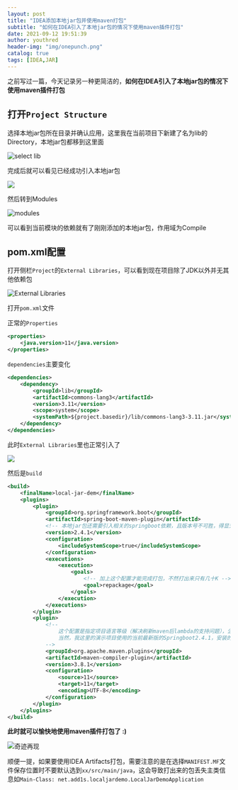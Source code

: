 ```yaml
---
layout: post
title: "IDEA添加本地jar包并使用maven打包"
subtitle: "如何在IDEA引入了本地jar包的情况下使用maven插件打包"
date: 2021-09-12 19:51:39
author: youthred
header-img: "img/onepunch.png"
catalog: true
tags: [IDEA,JAR]
---
```


之前写过一篇，今天记录另一种更简洁的，**如何在IDEA引入了本地jar包的情况下使用maven插件打包**

## 打开`Project Structure`

选择本地jar包所在目录并确认应用，这里我在当前项目下新建了名为lib的Directory，本地jar包都移到这里面

![select lib](/img/for-post/005Ii7rngy1gocuhg184bj30sw0noaaz.jpg)

完成后就可以看见已经成功引入本地jar包

![](/img/for-post/005Ii7rngy1gocuhznvibj30sw0nomxl.jpg)

然后转到Modules

![modules](/img/for-post/005Ii7rngy1goculwhb6oj30sw0not9e.jpg)

可以看到当前模块的依赖就有了刚刚添加的本地jar包，作用域为Compile

## pom.xml配置

打开侧栏`Project`的`External Libraries`，可以看到现在项目除了JDK以外并无其他依赖包

![`External Libraries`](/img/for-post/005Ii7rngy1gocurl0fbfj30e9099aa4.jpg)

打开`pom.xml`文件

正常的`Properties`

``` xml
<properties>
    <java.version>11</java.version>
</properties>
```

`dependencies`主要变化

```xml
<dependencies>
    <dependency>
        <groupId>lib</groupId>
        <artifactId>commons-lang3</artifactId>
        <version>3.11</version>
        <scope>system</scope>
        <systemPath>${project.basedir}/lib/commons-lang3-3.11.jar</systemPath>
    </dependency>
</dependencies>
```

此时`External Libraries`里也正常引入了

![](/img/for-post/005Ii7rngy1gocvej3sytj30ea0bkaa8.jpg)

然后是`build`

```xml
<build>
    <finalName>local-jar-dem</finalName>
    <plugins>
        <plugin>
            <groupId>org.springframework.boot</groupId>
            <artifactId>spring-boot-maven-plugin</artifactId>
            <!-- 本地jar包还需要引入相关的springboot依赖，且版本号不可胜，得显式写出 -->
            <version>2.4.1</version>
            <configuration>
                <includeSystemScope>true</includeSystemScope>
            </configuration>
            <executions>
                <execution>
                    <goals>
                        <!-- 加上这个配置才能完成打包，不然打出来只有几十K -->
                        <goal>repackage</goal>
                    </goals>
                </execution>
            </executions>
        </plugin>
        <plugin>
            <!--
                这个配置是指定项目语言等级（解决刷新maven后lambda的支持问题），公司项目使用的Springboot为1.52，最高只支持Java6。
                当然，我这里的演示项目使用的当前最新版的Springboot2.4.1，安装的Java版本为JDK11，所以这个插件配置我这里可以不需要。
            -->
            <groupId>org.apache.maven.plugins</groupId>
            <artifactId>maven-compiler-plugin</artifactId>
            <version>3.8.1</version>
            <configuration>
                <source>11</source>
                <target>11</target>
                <encoding>UTF-8</encoding>
            </configuration>
        </plugin>
    </plugins>
</build>
```

**此时就可以愉快地使用maven插件打包了 :)**

![奇迹再现](/img/for-post/005Ii7rngy1gocvh43u8ij30fx0a4jrg.jpg)

顺便一提，如果要使用IDEA Artifacts打包，需要注意的是在选择`MANIFEST.MF`文件保存位置时不要默认选到`xx/src/main/java`，这会导致打出来的包丢失主类信息如`Main-Class: net.add1s.localjardemo.LocalJarDemoApplication`